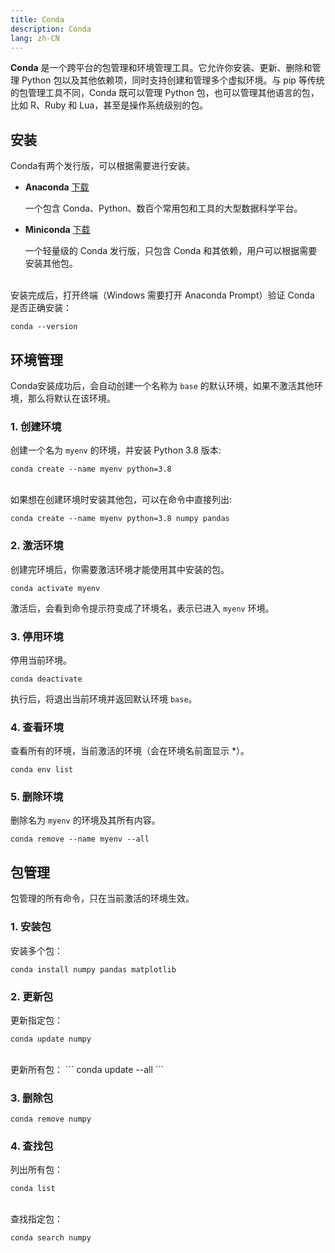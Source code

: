 ```yaml
---
title: Conda
description: Conda
lang: zh-CN
---
```


**Conda** 是一个跨平台的包管理和环境管理工具。它允许你安装、更新、删除和管理 Python 包以及其他依赖项，同时支持创建和管理多个虚拟环境。与 pip 等传统的包管理工具不同，Conda 既可以管理 Python 包，也可以管理其他语言的包，比如 R、Ruby 和 Lua，甚至是操作系统级别的包。



## 安装

Conda有两个发行版，可以根据需要进行安装。

- **Anaconda** [下载](https://www.anaconda.com/download/success)

  一个包含 Conda、Python、数百个常用包和工具的大型数据科学平台。

- **Miniconda** [下载](https://docs.conda.io/projects/conda/en/latest/index.html)

  一个轻量级的 Conda 发行版，只包含 Conda 和其依赖，用户可以根据需要安装其他包。


<br/>
安装完成后，打开终端（Windows 需要打开 Anaconda Prompt）验证 Conda 是否正确安装：

```
conda --version
```


## 环境管理

Conda安装成功后，会自动创建一个名称为 `base` 的默认环境，如果不激活其他环境，那么将默认在该环境。

### 1. 创建环境

创建一个名为 `myenv` 的环境，并安装 Python 3.8 版本:

```
conda create --name myenv python=3.8
```

<br/>
如果想在创建环境时安装其他包，可以在命令中直接列出:

```
conda create --name myenv python=3.8 numpy pandas
```


### 2. 激活环境

创建完环境后，你需要激活环境才能使用其中安装的包。

```
conda activate myenv
```

激活后，会看到命令提示符变成了环境名，表示已进入 `myenv` 环境。



### 3. 停用环境

停用当前环境。

```
conda deactivate
```

执行后，将退出当前环境并返回默认环境 `base`。



### 4. 查看环境

查看所有的环境，当前激活的环境（会在环境名前面显示 *）。

```
conda env list
```

### 5. 删除环境

删除名为 `myenv` 的环境及其所有内容。

```
conda remove --name myenv --all
```


## 包管理

包管理的所有命令，只在当前激活的环境生效。


### 1. 安装包

安装多个包：

```
conda install numpy pandas matplotlib
```




### 2. 更新包

更新指定包：

```
conda update numpy
```

<br/>
更新所有包：
```
conda update --all
```


### 3. 删除包

```
conda remove numpy
```

### 4. 查找包

列出所有包：

```
conda list
```

<br/>
查找指定包：

```
conda search numpy
```
